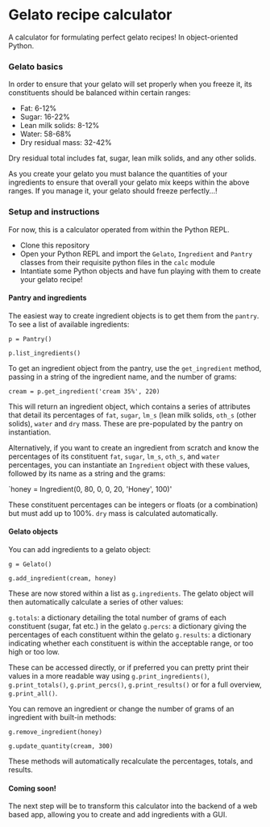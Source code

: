 # Gelato recipe calculator

A calculator for formulating perfect gelato recipes! In object-oriented Python.

### Gelato basics

In order to ensure that your gelato will set properly when you freeze it, its constituents should be balanced within certain ranges:

- Fat: 6-12%
- Sugar: 16-22%
- Lean milk solids: 8-12%
- Water: 58-68%
- Dry residual mass: 32-42%

Dry residual total includes fat, sugar, lean milk solids, and any other solids.

As you create your gelato you must balance the quantities of your ingredients to ensure that overall your gelato mix keeps within the above ranges. If you manage it, your gelato should freeze perfectly...!

### Setup and instructions

For now, this is a calculator operated from within the Python REPL.

- Clone this repository
- Open your Python REPL and import the `Gelato`, `Ingredient` and `Pantry` classes from their requisite python files in the `calc` module
- Intantiate some Python objects and have fun playing with them to create your gelato recipe!

#### Pantry and ingredients

The easiest way to create ingredient objects is to get them from the `pantry`. To see a list of available ingredients:

`p = Pantry()`

`p.list_ingredients()`

To get an ingredient object from the pantry, use the `get_ingredient` method, passing in a string of the ingredient name, and the number of grams:

`cream = p.get_ingredient('cream 35%', 220)`

This will return an ingredient object, which contains a series of attributes that detail its percentages of `fat`, `sugar`, `lm_s` (lean milk solids, `oth_s` (other solids), `water` and `dry` mass. These are pre-populated by the pantry on instantiation.

Alternatively, if you want to create an ingredient from scratch and know the percentages of its constituent `fat`, `sugar`, `lm_s`, `oth_s`, and `water` percentages, you can instantiate an `Ingredient` object with these values, followed by its name as a string and the grams:

`honey = Ingredient(0, 80, 0, 0, 20, 'Honey', 100)'

These constituent percentages can be integers or floats (or a combination) but must add up to 100%. `dry` mass is calculated automatically. 
 
#### Gelato objects

You can add ingredients to a gelato object:

`g = Gelato()`

`g.add_ingredient(cream, honey)`

These are now stored within a list as `g.ingredients`. The gelato object will then automatically calculate a series of other values: 

`g.totals`: a dictionary detailing the total number of grams of each constituent (sugar, fat etc.) in the gelato
`g.percs`: a dictionary giving the percentages of each constituent within the gelato
`g.results`: a dictionary indicating whether each constituent is within the acceptable range, or too high or too low.

These can be accessed directly, or if preferred you can pretty print their values in a more readable way using `g.print_ingredients()`, `g.print_totals()`, `g.print_percs()`, `g.print_results()` or for a full overview, `g.print_all()`.

You can remove an ingredient or change the number of grams of an ingredient with built-in methods:

`g.remove_ingredient(honey)`

`g.update_quantity(cream, 300)`

These methods will automatically recalculate the percentages, totals, and results.


#### Coming soon!

The next step will be to transform this calculator into the backend of a web based app, allowing you to create and add ingredients with a GUI.